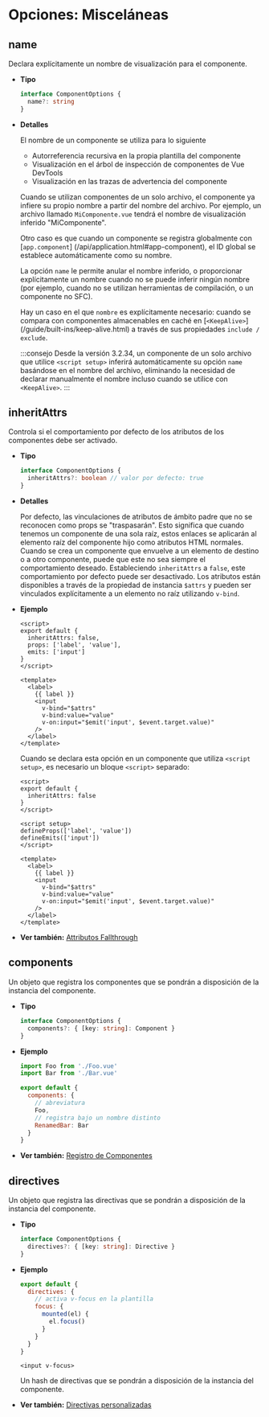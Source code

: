 # Opciones: Misceláneas

## name

Declara explícitamente un nombre de visualización para el componente.

- **Tipo**

  ```ts
  interface ComponentOptions {
    name?: string
  }
  ```

- **Detalles**

  El nombre de un componente se utiliza para lo siguiente

  - Autorreferencia recursiva en la propia plantilla del componente
  - Visualización en el árbol de inspección de componentes de Vue DevTools
  - Visualización en las trazas de advertencia del componente

  Cuando se utilizan componentes de un solo archivo, el componente ya infiere su propio nombre a partir del nombre del archivo. Por ejemplo, un archivo llamado `MiComponente.vue` tendrá el nombre de visualización inferido "MiComponente".

  Otro caso es que cuando un componente se registra globalmente con [`app.component`] (/api/application.html#app-component), el ID global se establece automáticamente como su nombre.

  La opción `name` le permite anular el nombre inferido, o proporcionar explícitamente un nombre cuando no se puede inferir ningún nombre (por ejemplo, cuando no se utilizan herramientas de compilación, o un componente no SFC).

  Hay un caso en el que `nombre` es explícitamente necesario: cuando se compara con componentes almacenables en caché en [`<KeepAlive>`] (/guide/built-ins/keep-alive.html) a través de sus propiedades `include / exclude`.

  :::consejo
  Desde la versión 3.2.34, un componente de un solo archivo que utilice `<script setup>` inferirá automáticamente su opción `name` basándose en el nombre del archivo, eliminando la necesidad de declarar manualmente el nombre incluso cuando se utilice con `<KeepAlive>`.
  :::

## inheritAttrs

Controla si el comportamiento por defecto de los atributos de los componentes debe ser activado.

- **Tipo**

  ```ts
  interface ComponentOptions {
    inheritAttrs?: boolean // valor por defecto: true
  }
  ```

- **Detalles**

  Por defecto, las vinculaciones de atributos de ámbito padre que no se reconocen como props se "traspasarán". Esto significa que cuando tenemos un componente de una sola raíz, estos enlaces se aplicarán al elemento raíz del componente hijo como atributos HTML normales. Cuando se crea un componente que envuelve a un elemento de destino o a otro componente, puede que este no sea siempre el comportamiento deseado. Estableciendo `inheritAttrs` a `false`, este comportamiento por defecto puede ser desactivado. Los atributos están disponibles a través de la propiedad de instancia `$attrs` y pueden ser vinculados explícitamente a un elemento no raíz utilizando `v-bind`.

- **Ejemplo**

  <div class="options-api">

  ```vue
  <script>
  export default {
    inheritAttrs: false,
    props: ['label', 'value'],
    emits: ['input']
  }
  </script>

  <template>
    <label>
      {{ label }}
      <input
        v-bind="$attrs"
        v-bind:value="value"
        v-on:input="$emit('input', $event.target.value)"
      />
    </label>
  </template>
  ```

  </div>
  <div class="composition-api">

  Cuando se declara esta opción en un componente que utiliza `<script setup>`, es necesario un bloque `<script>` separado:

  ```vue
  <script>
  export default {
    inheritAttrs: false
  }
  </script>

  <script setup>
  defineProps(['label', 'value'])
  defineEmits(['input'])
  </script>

  <template>
    <label>
      {{ label }}
      <input
        v-bind="$attrs"
        v-bind:value="value"
        v-on:input="$emit('input', $event.target.value)"
      />
    </label>
  </template>
  ```

  </div>

- **Ver también:** [Attributos Fallthrough](/guide/components/attrs.html)

## components

Un objeto que registra los componentes que se pondrán a disposición de la instancia del componente.

- **Tipo**

  ```ts
  interface ComponentOptions {
    components?: { [key: string]: Component }
  }
  ```

- **Ejemplo**

  ```js
  import Foo from './Foo.vue'
  import Bar from './Bar.vue'

  export default {
    components: {
      // abreviatura
      Foo,
      // registra bajo un nombre distinto
      RenamedBar: Bar
    }
  }
  ```

- **Ver también:** [Registro de Componentes](/guide/components/registration.html)

## directives

Un objeto que registra las directivas que se pondrán a disposición de la instancia del componente.

- **Tipo**

  ```ts
  interface ComponentOptions {
    directives?: { [key: string]: Directive }
  }
  ```

- **Ejemplo**

  ```js
  export default {
    directives: {
      // activa v-focus en la plantilla
      focus: {
        mounted(el) {
          el.focus()
        }
      }
    }
  }
  ```

  ```vue-html
  <input v-focus>
  ```

  Un hash de directivas que se pondrán a disposición de la instancia del componente.

- **Ver también:** [Directivas personalizadas](/guide/reusability/custom-directives.html)
